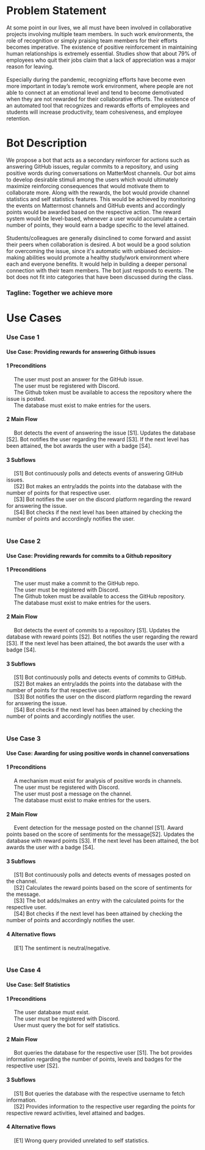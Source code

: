 # Problem Statement

At some point in our lives, we all must have been involved in collaborative projects involving multiple team members. In such work environments, the role of recognition or simply praising team members for their efforts becomes imperative. The existence of positive reinforcement in maintaining human relationships is extremely essential.  Studies show that about 79% of employees who quit their jobs claim that a lack of appreciation was a major reason for leaving. 
<br><br> Especially during the pandemic, recognizing efforts have become even more important in today’s remote work environment, where people are not able to connect at an emotional level and tend to become demotivated when they are not rewarded for their collaborative efforts. The existence of an automated tool that recognizes and rewards efforts of employees and students will increase productivity, team cohesiveness, and employee retention.

# Bot Description

We propose a bot that acts as a secondary reinforcer for actions such as answering GitHub issues, regular commits to a repository, and using positive words during conversations on MatterMost channels. Our bot aims to develop desirable stimuli among the users which would ultimately maximize reinforcing consequences that would motivate them to collaborate more. Along with the rewards, the bot would provide channel statistics and self statistics features. This would be achieved by monitoring the events on Mattermost channels and GitHub events and accordingly points would be awarded based on the respective action. The reward system would be level-based, whenever a user would accumulate a certain number of points, they would earn a badge specific to the level attained.
<br><br> Students/colleagues are generally disinclined to come forward and assist their peers when collaboration is desired. A bot would be a good solution for overcoming the issue, since it's automatic with unbiased decision-making abilities would promote a healthy study/work environment where each and everyone benefits. It would help in building a deeper personal connection with their team members. The bot just responds to events. The bot does not fit into categories that have been discussed during the class.

### Tagline: Together we achieve more

# Use Cases

### Use Case 1
#### Use Case: Providing rewards for answering Github issues<br>
#### 1 Preconditions<br>
   &nbsp;&nbsp;&nbsp;&nbsp; The user must post an answer for the GitHub issue.<br>
   &nbsp;&nbsp;&nbsp;&nbsp; The user must be registered with Discord.<br>
   &nbsp;&nbsp;&nbsp;&nbsp; The Github token must be available to access the repository where the issue is posted.<br>
   &nbsp;&nbsp;&nbsp;&nbsp; The database must exist to make entries for the users.<br>
#### 2 Main Flow<br>
&nbsp;&nbsp;&nbsp;&nbsp; Bot detects the event of answering the issue [S1]. Updates the database [S2]. Bot notifies the user regarding the reward [S3]. If the next level has been attained, the bot awards the user with a badge [S4].<br>
#### 3 Subflows<br>
&nbsp;&nbsp;&nbsp;&nbsp; [S1] Bot continuously polls and detects events of answering GitHub issues.<br>
&nbsp;&nbsp;&nbsp;&nbsp; [S2] Bot makes an entry/adds the points into the database with the number of points for that respective user.<br>
&nbsp;&nbsp;&nbsp;&nbsp; [S3] Bot notifies the user on the discord platform regarding the reward for answering the issue.<br>
&nbsp;&nbsp;&nbsp;&nbsp; [S4] Bot checks if the next level has been attained by checking the number of points and accordingly notifies the user.<br><br>

### Use Case 2
#### Use Case: Providing rewards for commits to a Github repository<br>
#### 1 Preconditions<br>
   &nbsp;&nbsp;&nbsp;&nbsp; The user must make a commit to the GitHub repo.<br>
   &nbsp;&nbsp;&nbsp;&nbsp; The user must be registered with Discord.<br>
   &nbsp;&nbsp;&nbsp;&nbsp; The Github token must be available to access the GitHub repository.<br>
   &nbsp;&nbsp;&nbsp;&nbsp; The database must exist to make entries for the users.<br>
#### 2 Main Flow<br>
&nbsp;&nbsp;&nbsp;&nbsp; Bot detects the event of commits to a repository [S1]. Updates the database with reward points [S2]. Bot notifies the user regarding the reward [S3]. If the next level has been attained, the bot awards the user with a badge [S4].<br>
#### 3 Subflows<br>
&nbsp;&nbsp;&nbsp;&nbsp; [S1] Bot continuously polls and detects events of commits to GitHub.<br>
&nbsp;&nbsp;&nbsp;&nbsp; [S2] Bot makes an entry/adds the points into the database with the number of points for that respective user.<br>
&nbsp;&nbsp;&nbsp;&nbsp; [S3] Bot notifies the user on the discord platform regarding the reward for answering the issue.<br>
&nbsp;&nbsp;&nbsp;&nbsp; [S4] Bot checks if the next level has been attained by checking the number of points and accordingly notifies the user.<br><br>

### Use Case 3
#### Use Case: Awarding for using positive words in channel conversations<br>
#### 1 Preconditions<br>
   &nbsp;&nbsp;&nbsp;&nbsp; A mechanism must exist for analysis of positive words in channels.<br>
   &nbsp;&nbsp;&nbsp;&nbsp; The user must be registered with Discord.<br>
   &nbsp;&nbsp;&nbsp;&nbsp; The user must post a message on the channel.<br>
   &nbsp;&nbsp;&nbsp;&nbsp; The database must exist to make entries for the users.<br>
#### 2 Main Flow<br>
&nbsp;&nbsp;&nbsp;&nbsp; Event detection for the message posted on the channel [S1]. Award points based on the score of sentiments for the message[S2]. Updates the database with reward points [S3]. If the next level has been attained, the bot awards the user with a badge [S4].<br>
#### 3 Subflows<br>
&nbsp;&nbsp;&nbsp;&nbsp; [S1] Bot continuously polls and detects events of messages posted on the channel.<br>
&nbsp;&nbsp;&nbsp;&nbsp; [S2] Calculates the reward points based on the score of sentiments for the message.<br>
&nbsp;&nbsp;&nbsp;&nbsp; [S3] The bot adds/makes an entry with the calculated points for the respective user.<br>
&nbsp;&nbsp;&nbsp;&nbsp; [S4] Bot checks if the next level has been attained by checking the number of points and accordingly notifies the user.<br>
#### 4 Alternative flows<br>
&nbsp;&nbsp;&nbsp;&nbsp; [E1] The sentiment is neutral/negative.<br><br>

### Use Case 4
#### Use Case: Self Statistics <br>
#### 1 Preconditions<br>
   &nbsp;&nbsp;&nbsp;&nbsp; The user database must exist.<br>
   &nbsp;&nbsp;&nbsp;&nbsp; The user must be registered with Discord.<br>
   &nbsp;&nbsp;&nbsp;&nbsp; User must query the bot for self statistics.<br>
#### 2 Main Flow<br>
&nbsp;&nbsp;&nbsp;&nbsp; Bot queries the database for the respective user [S1]. The bot provides information regarding the number of points, levels and badges for the respective user [S2].<br>
#### 3 Subflows<br>
&nbsp;&nbsp;&nbsp;&nbsp; [S1] Bot queries the database with the respective username to fetch information.<br>
&nbsp;&nbsp;&nbsp;&nbsp; [S2] Provides information to the respective user regarding the points for respective reward activities, level attained and badges.<br>
#### 4 Alternative flows<br>
&nbsp;&nbsp;&nbsp;&nbsp; [E1] Wrong query provided unrelated to self statistics.<br><br>





   
